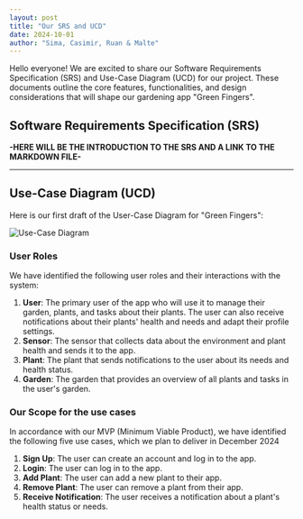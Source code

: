 ```yaml
---
layout: post
title: "Our SRS and UCD"
date: 2024-10-01
author: "Sima, Casimir, Ruan & Malte"
---
```


Hello everyone! We are excited to share our Software Requirements Specification (SRS) and Use-Case Diagram (UCD) for our project. These documents outline the core features, functionalities, and design considerations that will shape our gardening app "Green Fingers".

## Software Requirements Specification (SRS)

**-HERE WILL BE THE INTRODUCTION TO THE SRS AND A LINK TO THE MARKDOWN FILE-**

---

## Use-Case Diagram (UCD)

Here is our first draft of the User-Case Diagram for "Green Fingers":

![Use-Case Diagram](/gardeningApp/assets/svg/GreenFingersUsecases.drawio.svg)


### User Roles
We have identified the following user roles and their interactions with the system:

1. **User**: The primary user of the app who will use it to manage their garden, plants, and tasks about their plants. The user can also receive notifications about their plants' health and needs and adapt their profile settings.
2. **Sensor**: The sensor that collects data about the environment and plant health and sends it to the app.
3. **Plant**: The plant that sends notifications to the user about its needs and health status.
4. **Garden**: The garden that provides an overview of all plants and tasks in the user's garden.

### Our Scope for the use cases
In accordance with our MVP (Minimum Viable Product), we have identified the following five use cases, which we plan to deliver in December 2024

1. **Sign Up**: The user can create an account and log in to the app.
2. **Login**: The user can log in to the app.
3. **Add Plant**: The user can add a new plant to their app.
4. **Remove Plant**: The user can remove a plant from their app.
5. **Receive Notification**: The user receives a notification about a plant's health status or needs.
